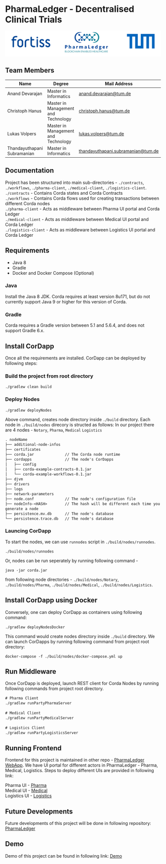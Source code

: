 # PharmaLedger - Decentralised Clinical Trials
![alt text](projectHeader.png "DLT4PI - PharmaLedger")
## Team Members
|Name | Degree | Mail Address|
|-----|--------|-------------|
|Anand Devarajan|Master in Informatics|anand.devarajan@tum.de|
|Christoph Hanus|Master in Management and Technology|christoph.hanus@tum.de|
|Lukas Volpers| Master in Management and Technology|lukas.volpers@tum.de|
|Thandayuthapani Subramanian|Master in Informatics|thandayuthapani.subramanian@tum.de|

## Documentation
Project has been structured into main sub-directories - `./contracts`, `./workflows`, `./pharma-client`, `./medical-client`, `./logistics-client`.  
`./contracts` - Contains Corda states and Corda Contracts  
`./workflows` - Contains Corda flows used for creating transactions between different Corda nodes  
`./pharma-client` - Acts as middleware between Pharma UI portal and Corda Ledger  
`./medical-client` - Acts as middleware between Medical UI portal and Corda Ledger  
`./logistics-client` - Acts as middleware between Logistics UI portal and Corda Ledger  
## Requirements
* Java 8
* Gradle
* Docker and Docker Compose (Optional)

### Java
Install the Java 8 JDK. Corda requires at least version 8u171, but do not currently support Java 9 or higher for this version of Corda.
### Gradle
Corda requires a Gradle version between 5.1 and 5.6.4, and does not support Gradle 6.x.

## Install CorDapp
Once all the requirements are installed. CorDapp can be deployed by following steps:  

### Build the project from root directory
```
./gradlew clean build
```  

### Deploy Nodes
```
./gradlew deployNodes
```

Above command, creates node directory inside `./build` directory.  Each node in `./build/nodes` direcory is structed as follows:
In our project there are 4 nodes - `Notary`, `Pharma`, `Medical` `Logistics`
```
. nodeName
├── additional-node-infos
├── certificates
├── corda.jar              // The Corda node runtime
├── cordapps               // The node's CorDapps
│   ├── config
│   ├── corda-example-contracts-0.1.jar
│   └── corda-example-workflows-0.1.jar
├── djvm
├── drivers
├── logs
├── network-parameters
├── node.conf              // The node's configuration file
├── nodeInfo-<HASH>        // The hash will be different each time you generate a node
├── persistence.mv.db      // The node's database
└── persistence.trace.db   // The node's database
```

### Launcing CorDapp
To start the nodes, we can use `runnodes` script in `./build/nodes/runnodes`.
```
./build/nodes/runnodes
```

Or, nodes can be run seperately by running following command - 
```
java -jar corda.jar
```
from following node directories - `./build/nodes/Notary`, `./build/nodes/Pharma`, `./build/nodes/Medical`, `./build/nodes/Logistics`.

## Install CorDapp using Docker
Conversely, one can deploy CorDapp as containers using following command:
```
./gradlew deployNodesDocker
```
This command would create nodes directory inside `./build` directory.  We can launch CorDapps by running following command from project root directory:
```
docker-compose -f ./build/nodes/docker-compose.yml up
```

## Run Middleware 
Once CorDapp is deployed, launch REST client for Corda Nodes by running following commands from project root directory.
```
# Pharma Client
./gradlew runPartyPharmaServer

# Medical Client
./gradlew runPartyMedicalServer

# Logistics Client
./gradlew runPartyLogisticsServer
```

## Running Frontend
Frontend for this project is maintained in other repo - [PharmaLedger WebApp](https://gitlab.lrz.de/00000000014A5EBE/pharmaledger-webapp).  We have UI portal for different actors in PharmaLedger - Pharma, Medical, Logistics.
Steps to deploy different UIs are provided in following link:  
  

Pharma UI - [Pharma](https://gitlab.lrz.de/00000000014A5EBE/pharmaledger-webapp/-/tree/main/pharmaledger-pharma-ui)  
Medical UI - [Medical](https://gitlab.lrz.de/00000000014A5EBE/pharmaledger-webapp/-/tree/main/pharmaledger-medical-ui)  
Logistics UI - [Logistics](https://gitlab.lrz.de/00000000014A5EBE/pharmaledger-webapp/-/tree/main/pharmaledger-logistics-ui)  

## Future Developments
Future developments of this project will be done in following repository:  [PharmaLedger](https://github.com/thandayuthapani/pharmaledger)  
## Demo
Demo of this project can be found in following link: [Demo]()